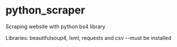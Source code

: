 # python_scraper
Scraping website with python bs4 library

Libraries: beautifulsoup4, lxml, requests and csv --must be installed
